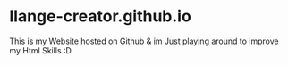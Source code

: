# llange-creator.github.io
This is my Website hosted on Github & im Just playing around to improve my Html Skills :D
